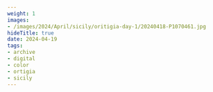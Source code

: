 ```yaml
---
weight: 1
images:
- /images/2024/April/sicily/oritigia-day-1/20240418-P1070461.jpg
hideTitle: true
date: 2024-04-19
tags:
- archive
- digital
- color
- ortigia
- sicily
---
```


